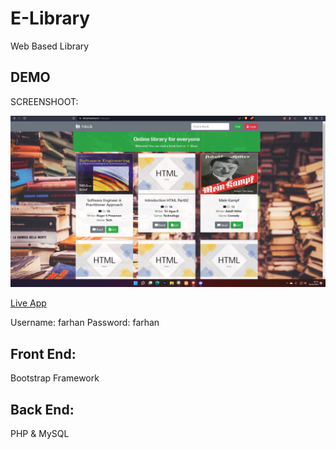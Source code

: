 # E-Library

Web Based Library


## DEMO
SCREENSHOOT:
<div align="center">
	<img src="example.jpg" >
</div>

[Live App](https://lib.farhand.tech/)

Username: farhan
Password: farhan

## Front End:

Bootstrap Framework

## Back End:

PHP & MySQL

